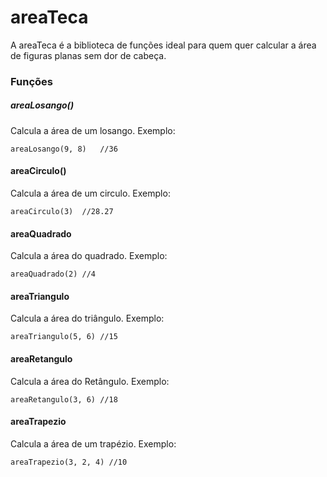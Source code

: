 # areaTeca

A areaTeca é a biblioteca de funções ideal para quem quer calcular a área de figuras planas sem dor de cabeça.

### Funções

##### areaLosango()
Calcula a área de um losango. 
Exemplo:
```
areaLosango(9, 8)   //36
````

#### areaCirculo()
Calcula a área de um circulo.
Exemplo:
```
areaCirculo(3)  //28.27
```

#### areaQuadrado
Calcula a área do quadrado.
Exemplo:
```
areaQuadrado(2) //4
```

#### areaTriangulo
Calcula a área do triângulo.
Exemplo:
```
areaTriangulo(5, 6) //15
```

#### areaRetangulo
Calcula a área do Retângulo.
Exemplo:
```
areaRetangulo(3, 6) //18
```

#### areaTrapezio
Calcula a área de um trapézio.
Exemplo:
```
areaTrapezio(3, 2, 4) //10
```


